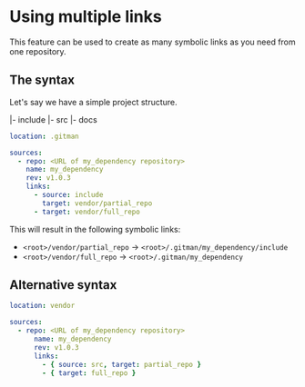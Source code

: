 # Using multiple links

This feature can be used to create as many symbolic links as you need from one repository.

## The syntax

Let's say we have a simple project structure.

|- include
|- src
|- docs

```yaml
location: .gitman 

sources:
  - repo: <URL of my_dependency repository>
    name: my_dependency
    rev: v1.0.3
    links:
      - source: include
        target: vendor/partial_repo
      - target: vendor/full_repo
```

This will result in the following symbolic links:
- `<root>/vendor/partial_repo` -> `<root>/.gitman/my_dependency/include`
- `<root>/vendor/full_repo` -> `<root>/.gitman/my_dependency`

## Alternative syntax

```yaml
location: vendor 

sources:
  - repo: <URL of my_dependency repository>
      name: my_dependency
      rev: v1.0.3
      links:
        - { source: src, target: partial_repo }
        - { target: full_repo }
```

